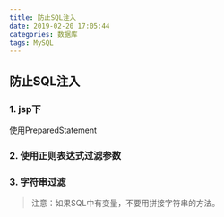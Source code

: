 ```yaml
---
title: 防止SQL注入
date: 2019-02-20 17:05:44
categories: 数据库
tags: MySQL
---
```


## 防止SQL注入
### 1. jsp下
使用PreparedStatement
### 2. 使用正则表达式过滤参数
### 3. 字符串过滤

>注意：如果SQL中有变量，不要用拼接字符串的方法。

